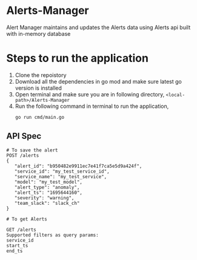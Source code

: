 # Alerts-Manager

Alert Manager maintains and updates the Alerts data using Alerts api built with in-memory database

# Steps to run the application

1. Clone the repoistory
2. Download all the dependencies in go mod and make sure latest go version is installed
3. Open terminal and make sure you are in following directory,
    ```<local-path>/Alerts-Manager```
4. Run the following command in terminal to run the application,
    ```bash
    go run cmd/main.go
    ```

## API Spec
```
# To save the alert
POST /alerts
{
   "alert_id": "b950482e9911ec7e41f7ca5e5d9a424f",
   "service_id": "my_test_service_id",
   "service_name": "my_test_service",
   "model": "my_test_model",
   "alert_type": "anomaly",
   "alert_ts": "1695644160",
   "severity": "warning",
   "team_slack": "slack_ch"
}

# To get Alerts

GET /alerts
Supported filters as query params:
service_id
start_ts
end_ts
```
